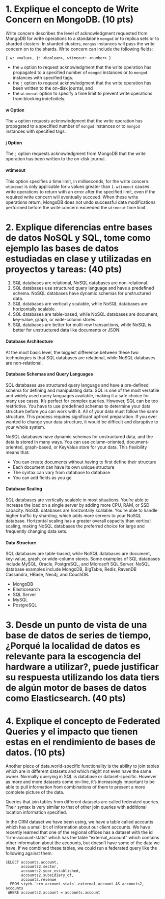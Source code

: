 # 1. Explique el concepto de Write Concern en MongoDB. (10 pts)
Write concern describes the level of acknowledgment requested from MongoDB for write operations to a standalone `mongod` or to replica sets or to sharded clusters. In sharded clusters, `mongos` instances will pass the write concern on to the shards.
Write concern can include the following fields:

` { w: <value>, j: <boolean>, wtimeout: <number> } `
- the `w` option to request acknowledgment that the write operation has propagated to a specified number of `mongod` instances or to `mongod` instances with specified tags.
- the `j` option to request acknowledgment that the write operation has been written to the on-disk journal, and
- the `wtimeout` option to specify a time limit to prevent write operations from blocking indefinitely.

#### w Option
The `w` option requests acknowledgment that the write operation has propagated to a specified number of `mongod` instances or to `mongod` instances with specified tags.

#### j Option
The `j` option requests acknowledgment from MongoDB that the write operation has been written to the on-disk journal.

#### wtimeout
This option specifies a time limit, in milliseconds, for the write concern. `wtimeout` is only applicable for `w` values greater than `1`.
`wtimeout` causes write operations to return with an error after the specified limit, even if the required write concern will eventually succeed. When these write operations return, MongoDB does not undo successful data modifications performed before the write concern exceeded the `wtimeout` time limit.

# 2. Explique diferencias entre bases de datos NoSQL y SQL, tome como ejemplo las bases de datos estudiadas en clase y utilizadas en proyectos y tareas: (40 pts)

1. SQL databases are relational, NoSQL databases are non-relational.
2. SQL databases use structured query language and have a predefined schema. NoSQL databases have dynamic schemas for unstructured data.
3. SQL databases are vertically scalable, while NoSQL databases are horizontally scalable.
4. SQL databases are table-based, while NoSQL databases are document, key-value, graph, or wide-column stores.
5. SQL databases are better for multi-row transactions, while NoSQL is better for unstructured data like documents or JSON.

#### Database Architecture
At the most basic level, the biggest difference between these two technologies is that SQL databases are relational, while NoSQL databases are non-relational. 

#### Database Schemas and Query Languages 
SQL databases use structured query language and have a pre-defined schema for defining and manipulating data. SQL is one of the most versatile and widely used query languages available, making it a safe choice for many use cases. It’s perfect for complex queries. However, SQL can be too restrictive. You have to use predefined schemas to determine your data structure before you can work with it. All of your data must follow the same structure. This process requires significant upfront preparation. If you ever wanted to change your data structure, it would be difficult and disruptive to your whole system. 

NoSQL databases have dynamic schemas for unstructured data, and the data is stored in many ways. You can use column-oriented, document-oriented, graph-based, or KeyValue store for your data. This flexibility means that: 

- You can create documents without having to first define their structure
- Each document can have its own unique structure
- The syntax can vary from database to database
- You can add fields as you go

#### Database Scaling 
SQL databases are vertically scalable in most situations. You’re able to increase the load on a single server by adding more CPU, RAM, or SSD capacity. NoSQL databases are horizontally scalable. You’re able to handle higher traffic by sharding, which adds more servers to your NoSQL database. Horizontal scaling has a greater overall capacity than vertical scaling, making NoSQL databases the preferred choice for large and frequently changing data sets. 

#### Data Structure
SQL databases are table-based, while NoSQL databases are document, key-value, graph, or wide-column stores. 
Some examples of SQL databases include MySQL, Oracle, PostgreSQL, and Microsoft SQL Server. NoSQL database examples include MongoDB, BigTable, Redis, RavenDB Cassandra, HBase, Neo4j, and CouchDB.

- MongoDB
- Elasticsearch
- SQL Server
- MySQL
- PostgreSQL

# 3. Desde un punto de vista de una base de datos de series de tiempo, ¿Porqué la localidad de datos es relevante para la escogencia del hardware a utilizar?, puede justificar su respuesta utilizando los data tiers de algún motor de bases de datos como Elasticsearch. (40 pts)



# 4. Explique el concepto de Federated Queries y el impacto que tienen estas en el rendimiento de bases de datos. (10 pts)
Another piece of data.world-specific functionality is the ability to join tables which are in different datasets and which might not even have the same owner. Normally querying in SQL is database or dataset-specific. However as more and more datasets come on-line, it’s increasingly important to be able to pull information from combinations of them to present a more complete picture of the data.

Queries that join tables from different datasets are called federated queries. Their syntax is very similar to that of other join queries with additional location information specified.

In the CRM dataset we have been using, we have a table called accounts which has a small bit of information about our client accounts. We have recently learned that one of the regional offices has a dataset with the id “crm-account-stats” which has the table “external_account” which contains other information about the accounts, but doesn’t have some of the data we have. If we combined these tables, we could run a federated query like the following against them:
```
SELECT accounts.account,
       accounts2.sector,
       accounts2.year_established,
       accounts2.subsidiary_of,
       accounts.revenue
  FROM siyeh.`crm-account-stats`.external_account AS accounts2, accounts
 WHERE accounts2.account = accounts.account
```